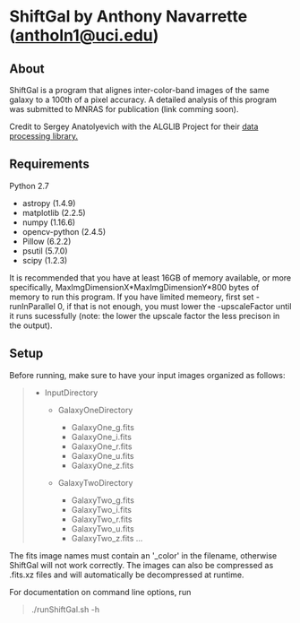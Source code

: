 # ShiftGal by Anthony Navarrette (antholn1@uci.edu)

## About

ShiftGal is a program that alignes inter-color-band images of the same galaxy to a 100th of a pixel accuracy.  A detailed analysis of this program was submitted to MNRAS for publication (link comming soon).  

Credit to Sergey Anatolyevich with the ALGLIB Project for their [data processing library.](https://www.alglib.net/)

## Requirements

Python 2.7
   - astropy        (1.4.9)
   - matplotlib     (2.2.5)
   - numpy          (1.16.6)
   - opencv-python  (2.4.5)
   - Pillow         (6.2.2)
   - psutil         (5.7.0)
   - scipy          (1.2.3)

It is recommended that you have at least 16GB of memory available, or more specifically, MaxImgDimensionX\*MaxImgDimensionY\*800 bytes of memory to run this program. If you have limited memeory, first set -runInParallel 0, if that is not enough, you must lower the -upscaleFactor until it runs sucessfully (note: the lower the upscale factor the less precison in the output).

## Setup

Before running, make sure to have your input images organized as follows:

>* InputDirectory
>    * GalaxyOneDirectory
>        * GalaxyOne_g.fits
>        * GalaxyOne_i.fits
>        * GalaxyOne_r.fits
>        * GalaxyOne_u.fits
>        * GalaxyOne_z.fits
>
>     * GalaxyTwoDirectory
>        * GalaxyTwo_g.fits
>        * GalaxyTwo_i.fits
>        * GalaxyTwo_r.fits
>        * GalaxyTwo_u.fits
>        * GalaxyTwo_z.fits
>...

The fits image names must contain an '_color' in the filename, otherwise ShiftGal will not work correctly.  The images can also be compressed as .fits.xz files and will automatically be decompressed at runtime.

For documentation on command line options, run 
>./runShiftGal.sh -h
